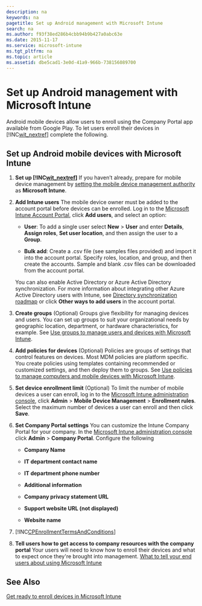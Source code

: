 ```yaml
---
description: na
keywords: na
pagetitle: Set up Android management with Microsoft Intune
search: na
ms.author: f93f38ed286b4cbb94b9b427a0abc63e
ms.date: 2015-11-17
ms.service: microsoft-intune
ms.tgt_pltfrm: na
ms.topic: article
ms.assetid: dbe5cad1-3e0d-41a9-966b-738156089700
---
```

# Set up Android management with Microsoft Intune
Android mobile devices allow users to enroll using the Company Portal app available from Google Play. To let users enroll their devices in [!INC[wit_nextref](../Token/wit_nextref_md.md)] complete the following.

## Set up Android mobile devices with Microsoft Intune

1. **Set up [!INC[wit_nextref](../Token/wit_nextref_md.md)]**
   If you haven’t already, prepare for mobile device management by  [setting the mobile device management authority](https://technet.microsoft.com/library/mt346013.aspx) as **Microsoft Intune**.

2. **Add Intune users**
   The mobile device owner must be added to the account portal before devices can be enrolled. Log in to the [Microsoft Intune Account Portal](http://go.microsoft.com/fwlink/?LinkId=698854), click **Add users**, and select an option:

   - **User**: To add a single user select **New** &gt; **User** and enter **Details**, **Assign roles**, **Set user location**, and then assign the user to a **Group**.

   - **Bulk add**: Create a .csv file (see samples files provided) and import it into the account portal. Specify roles, location, and group, and then create the accounts. Sample and blank .csv files can be downloaded from the account portal.

   You can also enable Active Directory or Azure Active Directory synchronization. For more information about integrating other Azure Active Directory users with Intune, see [Directory synchronization roadmap](http://go.microsoft.com/fwlink/?LinkId=511540) or click **Other ways to add users** in the account portal.

3. **Create groups**  (Optional)
   Groups give flexibility for managing devices and users. You can set up groups to suit your organizational needs by geographic location, department, or hardware characteristics, for example.   See [Use groups to manage users and devices with Microsoft Intune](../Topic/Use_groups_to_manage_users_and_devices_with_Microsoft_Intune.md).

4. **Add policies for devices** (Optional)
   Policies are groups of settings that control features on devices. Most MDM policies are platform specific. You create policies using templates  containing recommended or customized settings, and then deploy them to groups. See [Use policies to manage computers and mobile devices with Microsoft Intune](../Topic/Use_policies_to_manage_computers_and_mobile_devices_with_Microsoft_Intune.md).

5. **Set device enrollment limit** (Optional) 
   To limit the number of mobile devices a user can enroll, log in to the [Microsoft Intune administration console](http://manage.microsoft.com), click **Admin** &gt; **Mobile Device Management** &gt; **Enrollment rules**. Select the maximum number of devices a user can enroll and then click **Save**.

6. **Set Company Portal settings** 
    You can customize the Intune Company Portal for your company. In the [Microsoft Intune administration console](http://manage.microsoft.com) click **Admin** &gt; **Company Portal**. Configure the following

   - **Company Name**

   - **IT department contact name**

   - **IT department phone number**

   - **Additional information**

   - **Company privacy statement URL**

   - **Support website URL (not displayed)**

   - **Website name**

7. [!INC[CPEnrollmentTermsAndConditions](../Token/CPEnrollmentTermsAndConditions_md.md)]

8. **Tell users how to get access to company resources with the company portal**
   Your users will need to know how to enroll their devices and what to expect once they're brought into management. [What to tell your end users about using Microsoft Intune](../Topic/What_to_tell_your_end_users_about_using_Microsoft_Intune.md)

## See Also
[Get ready to enroll devices in Microsoft Intune](../Topic/Get_ready_to_enroll_devices_in_Microsoft_Intune.md)

